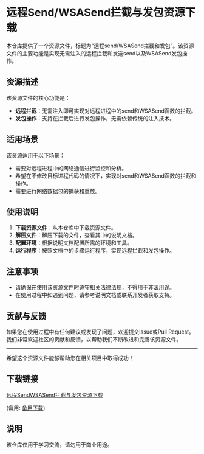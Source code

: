 # 远程Send/WSASend拦截与发包资源下载

本仓库提供了一个资源文件，标题为“远程send/WSASend拦截和发包”。该资源文件的主要功能是实现无需注入的远程拦截和发送send以及WSASend发包操作。

## 资源描述

该资源文件的核心功能是：
- **远程拦截**：无需注入即可实现对远程进程中的send和WSASend函数的拦截。
- **发包操作**：支持在拦截后进行发包操作，无需依赖传统的注入技术。

## 适用场景

该资源适用于以下场景：
- 需要对远程进程中的网络通信进行监控和分析。
- 希望在不修改目标进程代码的情况下，实现对send和WSASend函数的拦截和操作。
- 需要进行网络数据包的捕获和重放。

## 使用说明

1. **下载资源文件**：从本仓库中下载资源文件。
2. **解压文件**：解压下载的文件，查看其中的说明文档。
3. **配置环境**：根据说明文档配置所需的环境和工具。
4. **运行程序**：按照文档中的步骤运行程序，实现远程拦截和发包操作。

## 注意事项

- 请确保在使用该资源文件时遵守相关法律法规，不得用于非法用途。
- 在使用过程中如遇到问题，请参考说明文档或联系开发者获取支持。

## 贡献与反馈

如果您在使用过程中有任何建议或发现了问题，欢迎提交Issue或Pull Request。我们非常欢迎社区的贡献和反馈，以帮助我们不断改进和完善该资源文件。

---

希望这个资源文件能够帮助您在相关项目中取得成功！

## 下载链接
[远程SendWSASend拦截与发包资源下载]() 

(备用: [备用下载](https://pan.baidu.com/s/1d11m7ZIGDRj9mLICyEQv3g?pwd=1234))

## 说明

该仓库仅用于学习交流，请勿用于商业用途。
